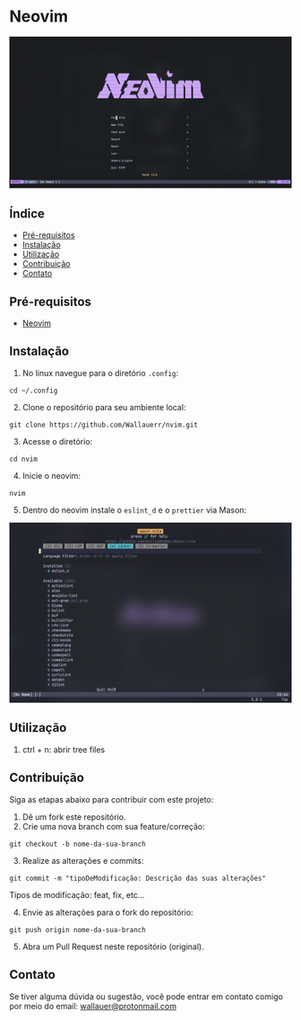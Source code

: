 # Neovim

![Nvim cover](./.git_images/nvim-cover.png)

## Índice

- [Pré-requisitos](#pré-requisitos)
- [Instalação](#instalação)
- [Utilização](#utilização)
- [Contribuição](#contribuição)
- [Contato](#contato)

## Pré-requisitos

- [Neovim](https://neovim.io/)

## Instalação

1. No linux navegue para o diretório `.config`:

```
cd ~/.config
```

2. Clone o repositório para seu ambiente local:

```
git clone https://github.com/Wallauerr/nvim.git
```

3. Acesse o diretório:

```
cd nvim
```

4. Inicie o neovim:

```
nvim
```

5. Dentro do neovim instale o `eslint_d` e o `prettier` via Mason:


![Mason-cover](./.git_images/mason-cover.png)

## Utilização

1. ctrl + n: abrir tree files

## Contribuição

Siga as etapas abaixo para contribuir com este projeto:

1. Dê um fork este repositório.
2. Crie uma nova branch com sua feature/correção:

```
git checkout -b nome-da-sua-branch
```

3. Realize as alterações e commits:

```
git commit -m "tipoDeModificação: Descrição das suas alterações"
```

Tipos de modificação: feat, fix, etc...

4. Envie as alterações para o fork do repositório:

```
git push origin nome-da-sua-branch
```

5. Abra um Pull Request neste repositório (original).

## Contato

Se tiver alguma dúvida ou sugestão, você pode entrar em contato comigo por meio do email: wallauer@protonmail.com